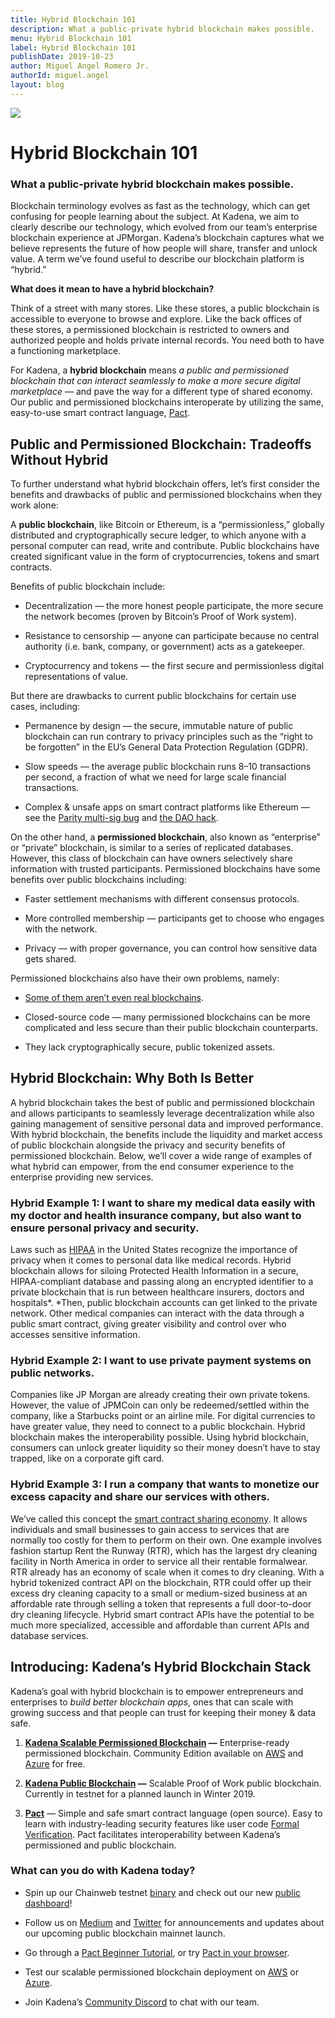 ```yaml
---
title: Hybrid Blockchain 101
description: What a public-private hybrid blockchain makes possible.
menu: Hybrid Blockchain 101
label: Hybrid Blockchain 101
publishDate: 2019-10-23
author: Miguel Angel Romero Jr.
authorId: miguel.angel
layout: blog
---
```


![](/assets/blog/1_cXMen2j6k5hcvXVgyEqqzw.webp)

# Hybrid Blockchain 101

### What a public-private hybrid blockchain makes possible.

Blockchain terminology evolves as fast as the technology, which can get
confusing for people learning about the subject. At Kadena, we aim to clearly
describe our technology, which evolved from our team’s enterprise blockchain
experience at JPMorgan. Kadena’s blockchain captures what we believe represents
the future of how people will share, transfer and unlock value. A term we’ve
found useful to describe our blockchain platform is “hybrid.”

**What does it mean to have a hybrid blockchain?**

Think of a street with many stores. Like these stores, a public blockchain is
accessible to everyone to browse and explore. Like the back offices of these
stores, a permissioned blockchain is restricted to owners and authorized people
and holds private internal records. You need both to have a functioning
marketplace.

For Kadena, a **hybrid blockchain** means _a public and permissioned blockchain
that can interact seamlessly to make a more secure digital marketplace_ — and
pave the way for a different type of shared economy. Our public and permissioned
blockchains interoperate by utilizing the same, easy-to-use smart contract
language, [Pact](https://pactlang.org/).

## Public and Permissioned Blockchain: Tradeoffs Without Hybrid

To further understand what hybrid blockchain offers, let’s first consider the
benefits and drawbacks of public and permissioned blockchains when they work
alone:

A **public blockchain**, like Bitcoin or Ethereum, is a “permissionless,”
globally distributed and cryptographically secure ledger, to which anyone with a
personal computer can read, write and contribute. Public blockchains have
created significant value in the form of cryptocurrencies, tokens and smart
contracts.

Benefits of public blockchain include:

- Decentralization — the more honest people participate, the more secure the
  network becomes (proven by Bitcoin’s Proof of Work system).

- Resistance to censorship — anyone can participate because no central authority
  (i.e. bank, company, or government) acts as a gatekeeper.

- Cryptocurrency and tokens — the first secure and permissionless digital
  representations of value.

But there are drawbacks to current public blockchains for certain use cases,
including:

- Permanence by design — the secure, immutable nature of public blockchain can
  run contrary to privacy principles such as the “right to be forgotten” in the
  EU’s General Data Protection Regulation (GDPR).

- Slow speeds — the average public blockchain runs 8–10 transactions per second,
  a fraction of what we need for large scale financial transactions.

- Complex & unsafe apps on smart contract platforms like Ethereum — see the
  [Parity multi-sig bug](https://cointelegraph.com/news/parity-multisig-wallet-hacked-or-how-come)
  and
  [the DAO hack](https://www.coindesk.com/understanding-dao-hack-journalists).

On the other hand, a **permissioned blockchain**, also known as “enterprise” or
“private” blockchain, is similar to a series of replicated databases. However,
this class of blockchain can have owners selectively share information with
trusted participants. Permissioned blockchains have some benefits over public
blockchains including:

- Faster settlement mechanisms with different consensus protocols.

- More controlled membership — participants get to choose who engages with the
  network.

- Privacy — with proper governance, you can control how sensitive data gets
  shared.

Permissioned blockchains also have their own problems, namely:

- [Some of them aren’t even real blockchains](https://thenextweb.com/podium/2019/05/05/ibms-hyperledger-isnt-a-real-blockchain-heres-why).

- Closed-source code — many permissioned blockchains can be more complicated and
  less secure than their public blockchain counterparts.

- They lack cryptographically secure, public tokenized assets.

## Hybrid Blockchain: Why Both Is Better

A hybrid blockchain takes the best of public and permissioned blockchain and
allows participants to seamlessly leverage decentralization while also gaining
management of sensitive personal data and improved performance. With hybrid
blockchain, the benefits include the liquidity and market access of public
blockchain alongside the privacy and security benefits of permissioned
blockchain. Below, we’ll cover a wide range of examples of what hybrid can
empower, from the end consumer experience to the enterprise providing new
services.

### Hybrid Example 1: I want to share my medical data easily with my doctor and health insurance company, but also want to ensure personal privacy and security.

Laws such as
[HIPAA](https://www.hhs.gov/hipaa/for-professionals/security/laws-regulations/index.html)
in the United States recognize the importance of privacy when it comes to
personal data like medical records. Hybrid blockchain allows for siloing
Protected Health Information in a secure, HIPAA-compliant database and passing
along an encrypted identifier to a private blockchain that is run between
healthcare insurers, doctors and hospitals*. *Then, public blockchain accounts
can get linked to the private network. Other medical companies can interact with
the data through a public smart contract, giving greater visibility and control
over who accesses sensitive information.

### Hybrid Example 2: I want to use private payment systems on public networks.

Companies like JP Morgan are already creating their own private tokens. However,
the value of JPMCoin can only be redeemed/settled within the company, like a
Starbucks point or an airline mile. For digital currencies to have greater
value, they need to connect to a public blockchain. Hybrid blockchain makes the
interoperability possible. Using hybrid blockchain, consumers can unlock greater
liquidity so their money doesn’t have to stay trapped, like on a corporate gift
card.

### Hybrid Example 3: I run a company that wants to monetize our excess capacity and share our services with others.

We’ve called this concept the
[smart contract sharing economy](/docs/blogchain/2018/blockchain-future-smart-contract-sharing-economy-2018-12-17).
It allows individuals and small businesses to gain access to services that are
normally too costly for them to perform on their own. One example involves
fashion startup Rent the Runway (RTR), which has the largest dry cleaning
facility in North America in order to service all their rentable formalwear. RTR
already has an economy of scale when it comes to dry cleaning. With a hybrid
tokenized contract API on the blockchain, RTR could offer up their excess dry
cleaning capacity to a small or medium-sized business at an affordable rate
through selling a token that represents a full door-to-door dry cleaning
lifecycle. Hybrid smart contract APIs have the potential to be much more
specialized, accessible and affordable than current APIs and database services.

## Introducing: Kadena’s Hybrid Blockchain Stack

Kadena’s goal with hybrid blockchain is to empower entrepreneurs and enterprises
to _build better blockchain apps_, ones that can scale with growing success and
that people can trust for keeping their money & data safe.

1.  **[Kadena Scalable Permissioned Blockchain](./scalablebft-kadenas-private-blockchain-101-2019-03-09)
    —** Enterprise-ready permissioned blockchain. Community Edition available on
    [AWS](http://kadena.io/aws) and [Azure](http://kadena.io/azure) for free.

2.  **[Kadena Public Blockchain](./all-about-chainweb-101-and-faqs-2019-02-01)
    —** Scalable Proof of Work public blockchain. Currently in testnet for a
    planned launch in Winter 2019.

3.  **[Pact](./safer-smarter-contracts-with-pact-2019-02-20)** — Simple and safe
    smart contract language (open source). Easy to learn with industry-leading
    security features like user code
    [Formal Verification](/docs/blogchain/2018/pact-formal-verification-for-blockchain-smart-contracts-done-right-2018-05-11).
    Pact facilitates interoperability between Kadena’s permissioned and public
    blockchain.

### What can you do with Kadena today?

- Spin up our Chainweb testnet [binary](http://kadena.io/testnetbinary) and
  check out our new [public dashboard](http://kadena.io/dashboard)!

- Follow us on [Medium](http://medium.com/kadena-io) and
  [Twitter](http://twitter.com/kadena_io) for announcements and updates about
  our upcoming public blockchain mainnet launch.

- Go through a [Pact Beginner Tutorial](http://pactlang.org/), or try
  [Pact in your browser](http://pact.kadena.io/).

- Test our scalable permissioned blockchain deployment on
  [AWS](http://kadena.io/aws) or [Azure](http://kadena.io/azure).

- Join Kadena’s [Community Discord](http://discord.io/kadena) to chat with our
  team.
